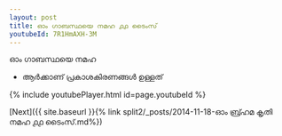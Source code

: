 ```yaml
---
layout: post
title: ഓം ഗാബസ്ഥയെ നമഹ ൧൧ ടൈംസ്
youtubeId: 7R1HmAXH-3M
---
```

 
 
 ഓം ഗാബസ്ഥയെ നമഹ 
 
 -  ആർക്കാണ് പ്രകാശകിരണങ്ങൾ ഉള്ളത് 
 
  
 
  
 
 
 
 
 
 


{% include youtubePlayer.html id=page.youtubeId %}
 
[Next]({{ site.baseurl }}{% link  split2/_posts/2014-11-18-ഓം ബ്ര്ഹമ കൃതി നമഹ ൧൧ ടൈംസ്.md%})
 
